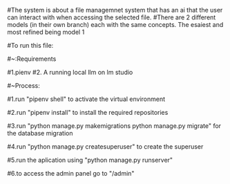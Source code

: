 #The system is about a file managemnet system that has an ai that the user can interact with when accessing the selected file.
#There are 2 different models (in their own branch) each with the same concepts. The esaiest and most refined being model 1

#To run this file:

#~:Requirements

#1.pienv
#2. A running local llm on lm studio

#~Process:

#1.run "pipenv shell" to activate the virtual environment

#2.run "pipenv install" to install the required repositories

#3.run "python manage.py makemigrations python manage.py migrate" for the database migration

#4.run "python manage.py createsuperuser" to create the superuser

#5.run the aplication using "python manage.py runserver"

#6.to access the admin panel go to "/admin"
